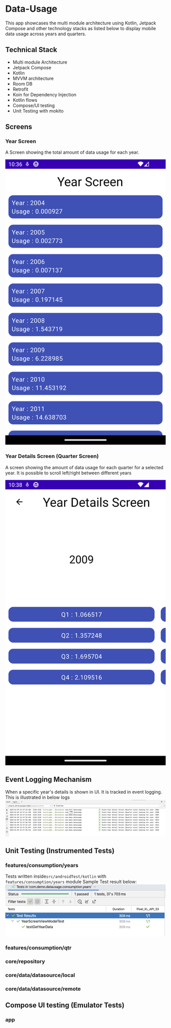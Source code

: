 # Data-Usage
This app showcases the multi module architecture using Kotlin, Jetpack Compose and other technology stacks as listed below
to display mobile data usage across years and quarters.

## Technical Stack
- Multi module Architecture
- Jetpack Compose
- Kotlin
- MVVM architecture
- Room DB
- Retrofit
- Koin for Dependency Injection
- Kotlin flows
- Compose/UI testing
- Unit Testing with mokito

## Screens
### Year Screen

A Screen showing the total amount of data usage for each year.

![YearScreen](./screenshots/YearScreen_1.png)

### Year Details Screen (Quarter Screen)

A screen showing the amount of data usage for each quarter for a selected year.
It is possible to scroll left/right between different years

![YearDetailScreen](./screenshots/YearDetailsScreen_1.png)

## Event Logging Mechanism

When a specific year's details is shown in UI. It is tracked in event logging. This is illustrated in below logs
![EventLogging](./screenshots/EventLoggingLogs.png)

## Unit Testing (Instrumented Tests)

### features/consumption/years

Tests written inside``src/androidTest/kotlin`` with ``features/consumption/years`` module
Sample Test result below:
![YearScreenViewModelTestResults](./screenshots/YearScreenViewModelTestResults.png)



### features/consumption/qtr
### core/repository
### core/data/datasource/local
### core/data/datasource/remote

## Compose UI testing (Emulator Tests)

### app 

